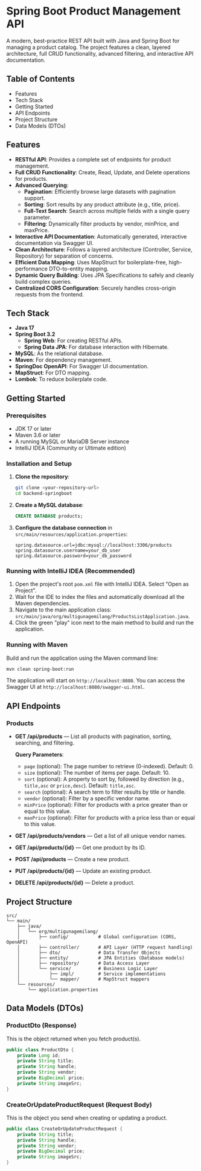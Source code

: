 # Spring Boot Product Management API

A modern, best-practice REST API built with Java and Spring Boot for managing a product catalog. The project features a clean, layered architecture, full CRUD functionality, advanced filtering, and interactive API documentation.

## Table of Contents

- Features
- Tech Stack
- Getting Started
- API Endpoints
- Project Structure
- Data Models (DTOs)

## Features

- **RESTful API**: Provides a complete set of endpoints for product management.
- **Full CRUD Functionality**: Create, Read, Update, and Delete operations for products.
- **Advanced Querying**:
    - **Pagination**: Efficiently browse large datasets with pagination support.
    - **Sorting**: Sort results by any product attribute (e.g., title, price).
    - **Full-Text Search**: Search across multiple fields with a single query parameter.
    - **Filtering**: Dynamically filter products by vendor, minPrice, and maxPrice.
- **Interactive API Documentation**: Automatically generated, interactive documentation via Swagger UI.
- **Clean Architecture**: Follows a layered architecture (Controller, Service, Repository) for separation of concerns.
- **Efficient Data Mapping**: Uses MapStruct for boilerplate-free, high-performance DTO-to-entity mapping.
- **Dynamic Query Building**: Uses JPA Specifications to safely and cleanly build complex queries.
- **Centralized CORS Configuration**: Securely handles cross-origin requests from the frontend.

## Tech Stack

- **Java 17**
- **Spring Boot 3.2**
    - **Spring Web**: For creating RESTful APIs.
    - **Spring Data JPA**: For database interaction with Hibernate.
- **MySQL**: As the relational database.
- **Maven**: For dependency management.
- **SpringDoc OpenAPI**: For Swagger UI documentation.
- **MapStruct**: For DTO mapping.
- **Lombok**: To reduce boilerplate code.

## Getting Started

### Prerequisites

- JDK 17 or later
- Maven 3.6 or later
- A running MySQL or MariaDB Server instance
- IntelliJ IDEA (Community or Ultimate edition)

### Installation and Setup

1. **Clone the repository**:
   ```bash
   git clone <your-repository-url>
   cd backend-springboot
   ```

2. **Create a MySQL database**:
   ```sql
   CREATE DATABASE products;
   ```

3. **Configure the database connection** in `src/main/resources/application.properties`:
   ```properties
   spring.datasource.url=jdbc:mysql://localhost:3306/products
   spring.datasource.username=your_db_user
   spring.datasource.password=your_db_password
   ```

### Running with IntelliJ IDEA (Recommended)

1. Open the project's root `pom.xml` file with IntelliJ IDEA. Select "Open as Project".
2. Wait for the IDE to index the files and automatically download all the Maven dependencies.
3. Navigate to the main application class: `src/main/java/org/multigunagemilang/ProductsListApplication.java`.
4. Click the green "play" icon next to the main method to build and run the application.

### Running with Maven

Build and run the application using the Maven command line:

```bash
mvn clean spring-boot:run
```

The application will start on `http://localhost:8080`. You can access the Swagger UI at `http://localhost:8080/swagger-ui.html`.

## API Endpoints

### Products

- **GET /api/products** — List all products with pagination, sorting, searching, and filtering.

  **Query Parameters**:
    - `page` (optional): The page number to retrieve (0-indexed). Default: 0.
    - `size` (optional): The number of items per page. Default: 10.
    - `sort` (optional): A property to sort by, followed by direction (e.g., `title,asc` or `price,desc`). Default: `title,asc`.
    - `search` (optional): A search term to filter results by title or handle.
    - `vendor` (optional): Filter by a specific vendor name.
    - `minPrice` (optional): Filter for products with a price greater than or equal to this value.
    - `maxPrice` (optional): Filter for products with a price less than or equal to this value.

- **GET /api/products/vendors** — Get a list of all unique vendor names.

- **GET /api/products/{id}** — Get one product by its ID.

- **POST /api/products** — Create a new product.

- **PUT /api/products/{id}** — Update an existing product.

- **DELETE /api/products/{id}** — Delete a product.

## Project Structure

```
src/
└── main/
    ├── java/
    │   └── org/multigunagemilang/
    │       ├── config/           # Global configuration (CORS, OpenAPI)
    │       ├── controller/       # API Layer (HTTP request handling)
    │       ├── dto/              # Data Transfer Objects
    │       ├── entity/           # JPA Entities (Database models)
    │       ├── repository/       # Data Access Layer
    │       └── service/          # Business Logic Layer
    │           ├── impl/         # Service implementations
    │           └── mapper/       # MapStruct mappers
    └── resources/
        └── application.properties
```

## Data Models (DTOs)

### ProductDto (Response)

This is the object returned when you fetch product(s).

```java
public class ProductDto {
    private Long id;
    private String title;
    private String handle;
    private String vendor;
    private BigDecimal price;
    private String imageSrc;
}
```

### CreateOrUpdateProductRequest (Request Body)

This is the object you send when creating or updating a product.

```java
public class CreateOrUpdateProductRequest {
    private String title;
    private String handle;
    private String vendor;
    private BigDecimal price;
    private String imageSrc;
}
```